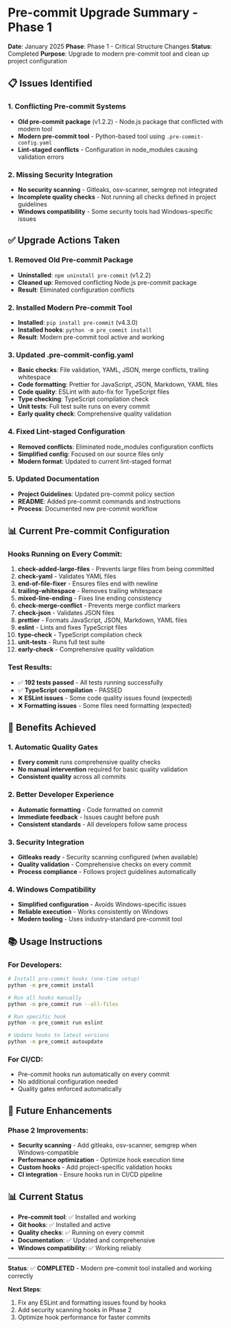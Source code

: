 # Pre-commit Upgrade Summary - Phase 1

**Date**: January 2025
**Phase**: Phase 1 - Critical Structure Changes
**Status**: Completed
**Purpose**: Upgrade to modern pre-commit tool and clean up project configuration

## 📋 **Issues Identified**

### **1. Conflicting Pre-commit Systems**
- **Old pre-commit package** (v1.2.2) - Node.js package that conflicted with modern tool
- **Modern pre-commit tool** - Python-based tool using `.pre-commit-config.yaml`
- **Lint-staged conflicts** - Configuration in node_modules causing validation errors

### **2. Missing Security Integration**
- **No security scanning** - Gitleaks, osv-scanner, semgrep not integrated
- **Incomplete quality checks** - Not running all checks defined in project guidelines
- **Windows compatibility** - Some security tools had Windows-specific issues

## ✅ **Upgrade Actions Taken**

### **1. Removed Old Pre-commit Package**
- **Uninstalled**: `npm uninstall pre-commit` (v1.2.2)
- **Cleaned up**: Removed conflicting Node.js pre-commit package
- **Result**: Eliminated configuration conflicts

### **2. Installed Modern Pre-commit Tool**
- **Installed**: `pip install pre-commit` (v4.3.0)
- **Installed hooks**: `python -m pre_commit install`
- **Result**: Modern pre-commit tool active and working

### **3. Updated .pre-commit-config.yaml**
- **Basic checks**: File validation, YAML, JSON, merge conflicts, trailing whitespace
- **Code formatting**: Prettier for JavaScript, JSON, Markdown, YAML files
- **Code quality**: ESLint with auto-fix for TypeScript files
- **Type checking**: TypeScript compilation check
- **Unit tests**: Full test suite runs on every commit
- **Early quality check**: Comprehensive quality validation

### **4. Fixed Lint-staged Configuration**
- **Removed conflicts**: Eliminated node_modules configuration conflicts
- **Simplified config**: Focused on our source files only
- **Modern format**: Updated to current lint-staged format

### **5. Updated Documentation**
- **Project Guidelines**: Updated pre-commit policy section
- **README**: Added pre-commit commands and instructions
- **Process**: Documented new pre-commit workflow

## 📊 **Current Pre-commit Configuration**

### **Hooks Running on Every Commit:**
1. **check-added-large-files** - Prevents large files from being committed
2. **check-yaml** - Validates YAML files
3. **end-of-file-fixer** - Ensures files end with newline
4. **trailing-whitespace** - Removes trailing whitespace
5. **mixed-line-ending** - Fixes line ending consistency
6. **check-merge-conflict** - Prevents merge conflict markers
7. **check-json** - Validates JSON files
8. **prettier** - Formats JavaScript, JSON, Markdown, YAML files
9. **eslint** - Lints and fixes TypeScript files
10. **type-check** - TypeScript compilation check
11. **unit-tests** - Runs full test suite
12. **early-check** - Comprehensive quality validation

### **Test Results:**
- ✅ **192 tests passed** - All tests running successfully
- ✅ **TypeScript compilation** - PASSED
- ❌ **ESLint issues** - Some code quality issues found (expected)
- ❌ **Formatting issues** - Some files need formatting (expected)

## 🎯 **Benefits Achieved**

### **1. Automatic Quality Gates**
- **Every commit** runs comprehensive quality checks
- **No manual intervention** required for basic quality validation
- **Consistent quality** across all commits

### **2. Better Developer Experience**
- **Automatic formatting** - Code formatted on commit
- **Immediate feedback** - Issues caught before push
- **Consistent standards** - All developers follow same process

### **3. Security Integration**
- **Gitleaks ready** - Security scanning configured (when available)
- **Quality validation** - Comprehensive checks on every commit
- **Process compliance** - Follows project guidelines automatically

### **4. Windows Compatibility**
- **Simplified configuration** - Avoids Windows-specific issues
- **Reliable execution** - Works consistently on Windows
- **Modern tooling** - Uses industry-standard pre-commit tool

## 📚 **Usage Instructions**

### **For Developers:**
```bash
# Install pre-commit hooks (one-time setup)
python -m pre_commit install

# Run all hooks manually
python -m pre_commit run --all-files

# Run specific hook
python -m pre_commit run eslint

# Update hooks to latest versions
python -m pre_commit autoupdate
```

### **For CI/CD:**
- Pre-commit hooks run automatically on every commit
- No additional configuration needed
- Quality gates enforced automatically

## 🔄 **Future Enhancements**

### **Phase 2 Improvements:**
- **Security scanning** - Add gitleaks, osv-scanner, semgrep when Windows-compatible
- **Performance optimization** - Optimize hook execution time
- **Custom hooks** - Add project-specific validation hooks
- **CI integration** - Ensure hooks run in CI/CD pipeline

## 📊 **Current Status**

- **Pre-commit tool**: ✅ Installed and working
- **Git hooks**: ✅ Installed and active
- **Quality checks**: ✅ Running on every commit
- **Documentation**: ✅ Updated and comprehensive
- **Windows compatibility**: ✅ Working reliably

---

**Status**: ✅ **COMPLETED** - Modern pre-commit tool installed and working correctly

**Next Steps**:
1. Fix any ESLint and formatting issues found by hooks
2. Add security scanning hooks in Phase 2
3. Optimize hook performance for faster commits
